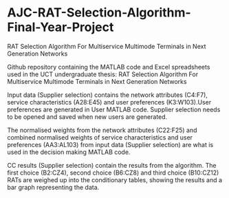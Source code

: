 # AJC-RAT-Selection-Algorithm-Final-Year-Project
RAT Selection Algorithm For Multiservice Multimode Terminals in Next Generation Networks

Github repository containing the MATLAB code and Excel spreadsheets used in the UCT undergraduate thesis: RAT Selection Algorithm For Multiservice Multimode Terminals in Next Generation Networks

Input data (Supplier selection) contains the network attributes (C4:F7), service characteristics (A28:E45) and user preferences (K3:W103).User preferences are generated in User MATLAB code. Supplier selection needs to be opened and saved when new users are generated.

The normalised weights from the network attributes (C22:F25) and combined normalised weights of service characteristics and user preferences (AA3:AL103) from input data (Supplier selection) are what is used in the decision making MATLAB code.

CC results (Supplier selection) contain the results from the algorithm. The first choice (B2:CZ4), second choice (B6:CZ8) and third choice (B10:CZ12) RATs are weighed up into the conditionary tables, showing the results and a bar graph representing the data. 
